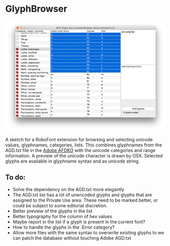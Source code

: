 # GlyphBrowser

![Screenshot of the GlyphBrowser panel in RoboFont](glyphBrowserScreen.jpg)

A sketch for a RoboFont extension for browsing and selecting unicode values, glyphnames, categories, lists.
This combines glyphnames from the AGD.txt file in the [Adobe AFDKO](https://github.com/adobe-type-tools/afdko/blob/master/FDK/Tools/SharedData/AGD.txt) with the unicode categories and range information. A preview of the unicode character is drawn by OSX. Selected glyphs are available in glyphname syntax and as unicode string. 

## To do:

  * Solve the dependency on the AGD.txt more elegantly
  * The AGD.txt list has a lot of unencoded glyphs and glyphs that are assigned to the Private Use area. These need to be marked better, or could be subject to some editorial discretion.
  * Better preview of the glyphs in the list
  * Better typography for the column of hex values
  * Maybe report in the list if a glyph is present in the current font?
  * How to handle the glyphs in the .Error category?
  * Allow more files with the same syntax to overwrite existing glyphs to we can patch the database without touching Adobe AGD.txt
  
